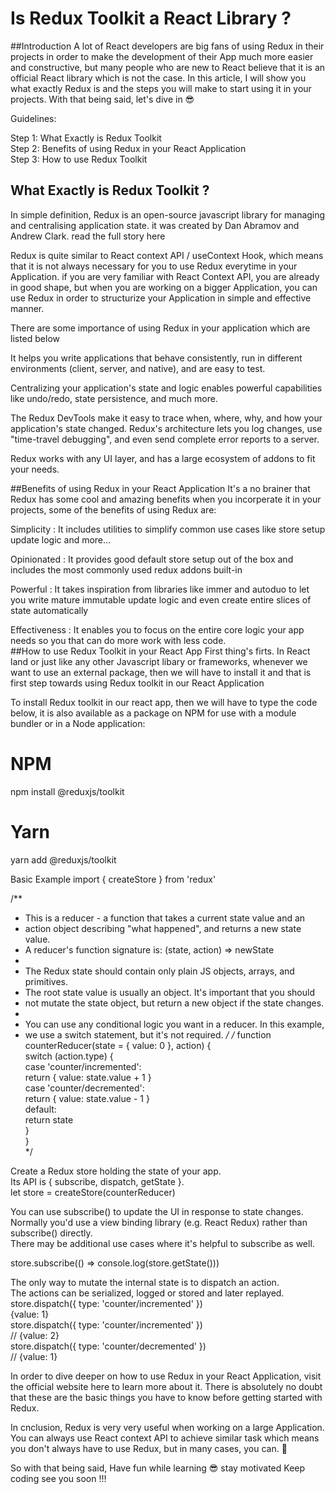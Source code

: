 
# Is Redux Toolkit a React Library ?

##Introduction
A lot of React developers are big fans of using Redux in their projects in order to make the development of their App much more easier and constructive, but many people who are new to React believe that it is an official React library which is not the case. In this article, I will show you what exactly Redux is and the steps you will make to start using it in your projects. With that being said, let's dive in 😎

Guidelines:

Step 1: What Exactly is Redux Toolkit </br>
Step 2: Benefits of using Redux in your React Application </br>
Step 3: How to use Redux Toolkit </br>

<h2>What Exactly is Redux Toolkit ?</h2>

In simple definition, Redux is an open-source javascript library for managing and centralising application state. it was created by Dan Abramov and Andrew Clark. read the full story here

Redux is quite similar to React context API / useContext Hook, which means that it is not always necessary for you to use Redux everytime in your Application. if you are very familiar with React Context API, you are already in good shape, but when you are working on a bigger Application, you can use Redux in order to structurize your Application in simple and effective manner.

There are some importance of using Redux in your application which are listed below

It helps you write applications that behave consistently, run in different environments (client, server, and native), and are easy to test.

Centralizing your application's state and logic enables powerful capabilities like undo/redo, state persistence, and much more.

The Redux DevTools make it easy to trace when, where, why, and how your application's state changed. Redux's architecture lets you log changes, use "time-travel debugging", and even send complete error reports to a server.

Redux works with any UI layer, and has a large ecosystem of addons to fit your needs.

##Benefits of using Redux in your React Application
It's a no brainer that Redux has some cool and amazing benefits when you incorperate it in your projects, some of the benefits of using Redux are:

Simplicity : It includes utilities to simplify common use cases like store setup update logic and more...</br>

Opinionated : It provides good default store setup out of the box and includes the most commonly used redux addons built-in</br>

Powerful : It takes inspiration from libraries like immer and autoduo to let you write mature immutable update logic and even create entire slices of state automatically</br>

Effectiveness : It enables you to focus on the entire core logic your app needs so you that can do more work with less code.</br>
##How to use Redux Toolkit in your React App
First thing's firts. In React land or just like any other Javascript libary or frameworks, whenever we want to use an external package, then we will have to install it and that is first step towards using Redux toolkit in our React Application

To install Redux toolkit in our react app, then we will have to type the code below, it is also available as a package on NPM for use with a module bundler or in a Node application:
# NPM
npm install @reduxjs/toolkit

# Yarn
yarn add @reduxjs/toolkit

<h>Basic Example</h2>
import { createStore } from 'redux'

/**
 * This is a reducer - a function that takes a current state value and an
 * action object describing "what happened", and returns a new state value.
 * A reducer's function signature is: (state, action) => newState
 *
 * The Redux state should contain only plain JS objects, arrays, and primitives.
 * The root state value is usually an object. It's important that you should
 * not mutate the state object, but return a new object if the state changes.
 *
 * You can use any conditional logic you want in a reducer. In this example,
 * we use a switch statement, but it's not required.
 */
 /*
function counterReducer(state = { value: 0 }, action) {</br>
  switch (action.type) {</br>
    case 'counter/incremented':</br>
      return { value: state.value + 1 }</br>
    case 'counter/decremented':</br>
      return { value: state.value - 1 }</br>
    default:</br>
      return state</br>
  }</br>
}</br>
*/</br>

Create a Redux store holding the state of your app.</br>
 Its API is { subscribe, dispatch, getState }.</br>
let store = createStore(counterReducer)</br>

 You can use subscribe() to update the UI in response to state changes.</br>
 Normally you'd use a view binding library (e.g. React Redux) rather than subscribe() directly.</br>
 There may be additional use cases where it's helpful to subscribe as well.</br>

store.subscribe(() => console.log(store.getState()))</br>

 The only way to mutate the internal state is to dispatch an action.</br>
 The actions can be serialized, logged or stored and later replayed.</br>
store.dispatch({ type: 'counter/incremented' })</br>
{value: 1}</br>
store.dispatch({ type: 'counter/incremented' })</br>
// {value: 2}</br>
store.dispatch({ type: 'counter/decremented' })</br>
// {value: 1}</br>

In order to dive deeper on how to use Redux in your React Application, visit the official website here to learn more about it. There is absolutely no doubt that these are the basic things you have to know before getting started with Redux.</br>

In cnclusion, Redux is very very useful when working on a large Application. You can always use React context API to achieve similar task which means you don't always have to use Redux, but in many cases, you can. 💪</br>

So with that being said, Have fun while learning 😎 stay motivated Keep coding see you soon !!!
